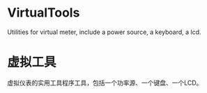 # VirtualTools

Utilities for virtual meter, include a power source, a keyboard, a lcd.


# 虚拟工具

虚拟仪表的实用工具程序工具，包括一个功率源、一个键盘、一个LCD。 